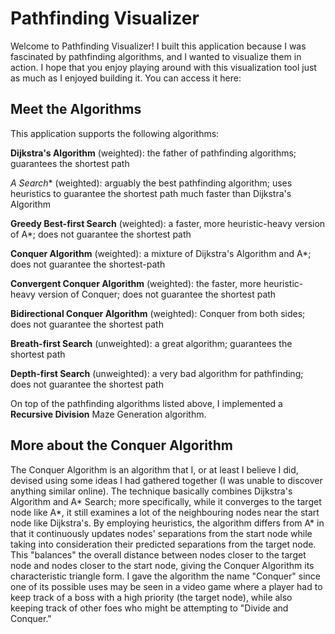 # Pathfinding Visualizer

Welcome to Pathfinding Visualizer! I built this application because I was fascinated by pathfinding algorithms, and I wanted to visualize them in action. I hope that you enjoy playing around with this visualization tool just as much as I enjoyed building it. You can access it here: 

## Meet the Algorithms

This application supports the following algorithms: 

**Dijkstra's Algorithm** (weighted): the father of pathfinding algorithms; guarantees the shortest path

**A* Search** (weighted): arguably the best pathfinding algorithm; uses heuristics to guarantee the shortest path much faster than Dijkstra's Algorithm

**Greedy Best-first Search** (weighted): a faster, more heuristic-heavy version of A*; does not guarantee the shortest path

**Conquer Algorithm** (weighted): a mixture of Dijkstra's Algorithm and A*; does not guarantee the shortest-path

**Convergent Conquer Algorithm** (weighted): the faster, more heuristic-heavy version of Conquer; does not guarantee the shortest path

**Bidirectional Conquer Algorithm** (weighted): Conquer from both sides; does not guarantee the shortest path

**Breath-first Search** (unweighted): a great algorithm; guarantees the shortest path

**Depth-first Search** (unweighted): a very bad algorithm for pathfinding; does not guarantee the shortest path

On top of the pathfinding algorithms listed above, I implemented a **Recursive Division** Maze Generation algorithm.

## More about the Conquer Algorithm

The Conquer Algorithm is an algorithm that I, or at least I believe I did, devised using some ideas I had gathered together (I was unable to discover anything similar online). The technique basically combines Dijkstra's Algorithm and A* Search; more specifically, while it converges to the target node like A*, it still examines a lot of the neighbouring nodes near the start node like Dijkstra's. By employing heuristics, the algorithm differs from A* in that it continuously updates nodes' separations from the start node while taking into consideration their predicted separations from the target node. This "balances" the overall distance between nodes closer to the target node and nodes closer to the start node, giving the Conquer Algorithm its characteristic triangle form. I gave the algorithm the name "Conquer" since one of its possible uses may be seen in a video game where a player had to keep track of a boss with a high priority (the target node), while also keeping track of other foes who might be attempting to "Divide and Conquer."
